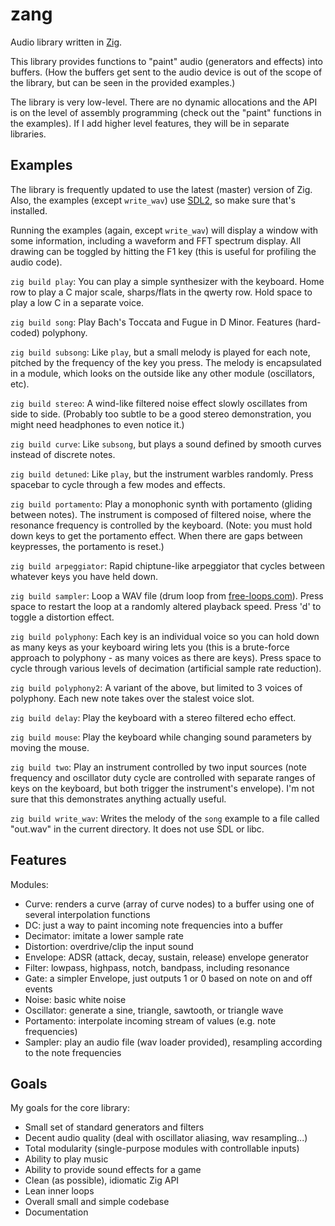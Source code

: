 # zang
Audio library written in [Zig](https://ziglang.org/).

This library provides functions to "paint" audio (generators and effects) into buffers. (How the buffers get sent to the audio device is out of the scope of the library, but can be seen in the provided examples.)

The library is very low-level. There are no dynamic allocations and the API is on the level of assembly programming (check out the "paint" functions in the examples). If I add higher level features, they will be in separate libraries.

## Examples
The library is frequently updated to use the latest (master) version of Zig. Also, the examples (except `write_wav`) use [SDL2](https://www.libsdl.org/), so make sure that's installed.

Running the examples (again, except `write_wav`) will display a window with some information, including a waveform and FFT spectrum display. All drawing can be toggled by hitting the F1 key (this is useful for profiling the audio code).

`zig build play`: You can play a simple synthesizer with the keyboard. Home row to play a C major scale, sharps/flats in the qwerty row. Hold space to play a low C in a separate voice.

`zig build song`: Play Bach's Toccata and Fugue in D Minor. Features (hard-coded) polyphony.

`zig build subsong`: Like `play`, but a small melody is played for each note, pitched by the frequency of the key you press. The melody is encapsulated in a module, which looks on the outside like any other module (oscillators, etc).

`zig build stereo`: A wind-like filtered noise effect slowly oscillates from side to side. (Probably too subtle to be a good stereo demonstration, you might need headphones to even notice it.)

`zig build curve`: Like `subsong`, but plays a sound defined by smooth curves instead of discrete notes.

`zig build detuned`: Like `play`, but the instrument warbles randomly. Press spacebar to cycle through a few modes and effects.

`zig build portamento`: Play a monophonic synth with portamento (gliding between notes). The instrument is composed of filtered noise, where the resonance frequency is controlled by the keyboard. (Note: you must hold down keys to get the portamento effect. When there are gaps between keypresses, the portamento is reset.)

`zig build arpeggiator`: Rapid chiptune-like arpeggiator that cycles between whatever keys you have held down.

`zig build sampler`: Loop a WAV file (drum loop from [free-loops.com](http://free-loops.com/6791-live-drums.html)). Press space to restart the loop at a randomly altered playback speed. Press 'd' to toggle a distortion effect.

`zig build polyphony`: Each key is an individual voice so you can hold down as many keys as your keyboard wiring lets you (this is a brute-force approach to polyphony - as many voices as there are keys). Press space to cycle through various levels of decimation (artificial sample rate reduction).

`zig build polyphony2`: A variant of the above, but limited to 3 voices of polyphony. Each new note takes over the stalest voice slot.

`zig build delay`: Play the keyboard with a stereo filtered echo effect.

`zig build mouse`: Play the keyboard while changing sound parameters by moving the mouse.

`zig build two`: Play an instrument controlled by two input sources (note frequency and oscillator duty cycle are controlled with separate ranges of keys on the keyboard, but both trigger the instrument's envelope). I'm not sure that this demonstrates anything actually useful.

`zig build write_wav`: Writes the melody of the `song` example to a file called "out.wav" in the current directory. It does not use SDL or libc.

## Features
Modules:
* Curve: renders a curve (array of curve nodes) to a buffer using one of several interpolation functions
* DC: just a way to paint incoming note frequencies into a buffer
* Decimator: imitate a lower sample rate
* Distortion: overdrive/clip the input sound
* Envelope: ADSR (attack, decay, sustain, release) envelope generator
* Filter: lowpass, highpass, notch, bandpass, including resonance
* Gate: a simpler Envelope, just outputs 1 or 0 based on note on and off events
* Noise: basic white noise
* Oscillator: generate a sine, triangle, sawtooth, or triangle wave
* Portamento: interpolate incoming stream of values (e.g. note frequencies)
* Sampler: play an audio file (wav loader provided), resampling according to the note frequencies

## Goals
My goals for the core library:
* Small set of standard generators and filters
* Decent audio quality (deal with oscillator aliasing, wav resampling...)
* Total modularity (single-purpose modules with controllable inputs)
* Ability to play music
* Ability to provide sound effects for a game
* Clean (as possible), idiomatic Zig API
* Lean inner loops
* Overall small and simple codebase
* Documentation
